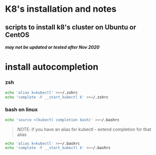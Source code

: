 # K8's installation and notes

## scripts to install k8's cluster on Ubuntu or CentOS

##### may not be updated or tested after Nov 2020

# install autocompletion

### zsh
```bash
echo 'alias k=kubectl' >>~/.zshrc
echo 'complete -F __start_kubectl k' >>~/.zshrc
```
### bash on linux
```bash
echo 'source <(kubectl completion bash)' >>~/.bashrc
```
> NOTE: if you have an alias for kubectl - extend completion for that alias
```bash
echo 'alias k=kubectl' >>~/.bashrc
echo 'complete -F __start_kubectl k' >>~/.bashrc
```

